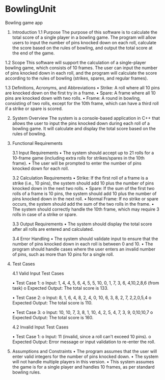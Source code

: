 # BowlingUnit
Bowling game app

1. Introduction
1.1 Purpose
    The purpose of this software is to calculate the total score of a single player in a bowling game. The program will allow users to input the number of pins knocked down on each roll, calculate the score based on the rules of bowling, and output the total score at the end of the game.

1.2 Scope
    This software will support the calculation of a single-player bowling game, which consists of 10 frames. The user can input the number of pins knocked down in each roll, and the program will calculate the score according to the rules of bowling (strikes, spares, and regular frames).

1.3 Definitions, Acronyms, and Abbreviations
    •	Strike: A roll where all 10 pins are knocked down on the first try in a frame.
    •	Spare: A frame where all 10 pins are knocked down with two rolls.
    •	Frame: A round in bowling, consisting of two rolls, except for the 10th frame, which can have a third roll if a strike or spare is scored.

2. System Overview
    The system is a console-based application in C++ that allows the user to input the pins knocked down during each roll of a bowling game. It will calculate and display the total score based on the rules of bowling.

3. Functional Requirements

    3.1 Input Requirements
        •	The system should accept up to 21 rolls for a 10-frame game (including extra rolls for strikes/spares in the 10th frame).
        •	The user will be prompted to enter the number of pins knocked down for each roll.

    3.2 Calculation Requirements
        •	Strike: If the first roll of a frame is a strike (i.e., 10 pins), the system should add 10 plus the number of pins knocked down in the next two rolls.
        •	Spare: If the sum of the first two rolls of a frame is 10 pins, the system should add 10 plus the number of pins knocked down in the next roll.
        •	Normal Frame: If no strike or spare occurs, the system should add the sum of the two rolls in the frame.
        •	The system should correctly handle the 10th frame, which may require 3 rolls in case of a strike or spare.

    3.3 Output Requirements
        •	The system should display the total score after all rolls are entered and calculated.

    3.4 Error Handling
        •	The system should validate input to ensure that the number of pins knocked down in each roll is between 0 and 10.
        •	The program should handle cases where the user enters an invalid number of pins, such as more than 10 pins for a single roll.

4. Test Cases

    4.1 Valid Input Test Cases

    •	Test Case 1:
        o	Input: 1, 4, 4, 5, 6, 4, 5, 5, 10, 0, 1, 7, 3, 6, 4,10,2,8,6 (from task)
        o	Expected Output: The total score is 133.

    •	Test Case 2:
        o	Input: 8, 1, 6, 4, 8, 2, 4, 0, 10, 6, 3, 8, 2, 7, 2,2,0,5,4
        o	Expected Output: The total score is 110.

    •	Test Case 3:
        o	Input: 10, 10, 7, 3, 8, 1, 10, 4, 2, 5, 4, 7, 3, 9, 0,10,10,7
        o	Expected Output: The total score is 160.

    4.2 Invalid Input Test Cases

    •	Test Case 1:
        o	Input: 11 (invalid, since a roll can't exceed 10 pins).
        o	Expected Output: Error message or input validation to re-enter the roll.

5. Assumptions and Constraints
    •	The program assumes that the user will enter valid integers for the number of pins knocked down.
    •	The system will not handle multiple players in this version.
    •	This system assumes the game is for a single player and handles 10 frames, as per standard bowling rules.


